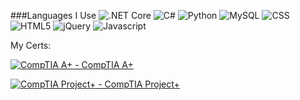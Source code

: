 
###Languages I Use
![.NET Core](https://i.stack.imgur.com/07ZIW.png) ![C#](https://i.stack.imgur.com/b3G06.png) ![Python](https://i.stack.imgur.com/XmujW.png) ![MySQL](https://i.stack.imgur.com/jCT8U.png) ![CSS](https://i.stack.imgur.com/T2DY5.png) ![HTML5](https://i.stack.imgur.com/DmhjW.png) ![jQuery](https://i.stack.imgur.com/Drr5K.png) ![Javascript](https://i.stack.imgur.com/7VJUm.png)

My Certs:

[![CompTIA A+](https://images.youracclaim.com/size/340x340/images/63482325-a0d6-4f64-ae75-f5f33922c7d0/CompTIA_A_2Bce.png) - CompTIA A+](https://www.youracclaim.com/badges/ffd7fd21-b0af-4e48-a4a7-17e537b7fc09)


[![CompTIA Project+](https://images.youracclaim.com/size/340x340/images/be6dfc3d-f8a1-4c18-8b16-751600ef61c8/CompTIA_Project_2B.png) - CompTIA Project+](https://www.youracclaim.com/badges/e75a7734-ecf7-4723-a43b-02ba5706eb08)
